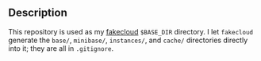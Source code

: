 ## Description ##

This repository is used as my [fakecloud](http://github.com/rpedde/fakecloud)
``$BASE_DIR`` directory.  I let ``fakecloud`` generate the ``base/``,
``minibase/``, ``instances/``, and ``cache/`` directories directly into it; they
are all in ``.gitignore``.
